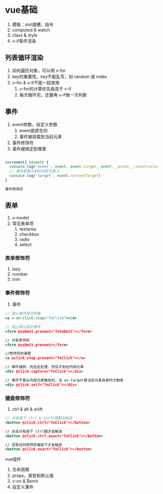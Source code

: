 # vue基础

1. 模板：slot插槽，指令
2. computed & watch
3. class & style
4. v-if条件渲染

## 列表循环渲染

1. 如何遍历对象，可以用 v-for
2. key的重要性，key不能乱写，如 random 或 index
3. v-for & v-if不能一起使用
   1. v-for的计算优先级高于 v-if
   2. 每次循环完，还要再 v-if做一次判断



## 事件

1. event参数，自定义参数
   1. event是原生的
   2. 事件被挂载到当前元素
2. 事件修饰符
3. 事件被绑定到哪里



```jsx

increment1 (event) {
  console.log('event', event, event.target, event.__proto__.constructor)
  // 事件是被注册到当前元素上
  console.log('target', event.currentTarget)
}

事件修饰符

```





## 表单

1. v-model
2. 常见表单项
   1. textarea
   2. checkbox
   3. radio
   4. select





### 表单修饰符

1. lazy
2. number
3. trim





### 事件修饰符

1. 事件

```jsx
// 阻止事件冒泡传播
<a v-on:click.stop="fnClick"></a>

// 阻止默认提交事件
<form @submit.prevent="fnSubmit"></form>

// 只有修饰符
<form @submit.prevent></form>

//修饰符的串联
<a @click.stop.prevent="fnClick"></a>

// 事件捕获，先在此处理，然后才到达内部元素
<div @click.capture="fnClick"></div>

// 事件不是从内部元素触发的，当 ev.target是当前元素自身时才触发
<div @click.self="fnClick"></div>
```





### 键盘修饰符

1. ctrl & alt & shift

```jsx
// 点击按下 ctrl & shift键都会触发
<button @click.ctrl="fnClick"></button>

// 点击只有按下 ctrl键才会触发
<button @click.ctrl.exact="fnClick"></button>

// 没有任何修饰符被按下才会触发
<button @click.exact="fnClick"></button>
```





vue组件

1. 生命周期
2. props，类型和默认值
3. v-on & $emit
4. 自定义事件